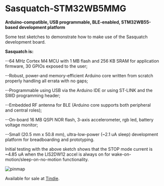 # Sasquatch-STM32WB5MMG
**Arduino-compatible, USB programmable, BLE-enabled, STM32WB55-based development platform**

Some test sketches to demonstrate how to make use of the Sasquatch development board.

**Sasquatch is:**

--64 MHz Cortex M4 MCU with 1 MB flash and 256 KB SRAM for application firmware, 30 GPIOs exposed to the user;

--Robust, power-and memory-efficient Arduino core written from scratch properly handling all errata with no gaps;

--Programmable using USB via the Arduino IDE or using ST-LINK and the SWD programming header;

--Embedded RF antenna for BLE (Arduino core supports both peripheral and central roles);

--On-board 16 MB QSPI NOR flash, 3-axis accelerometer, rgb led, battery voltage monitor;

--Small (20.5 mm x 50.8 mm), ultra-low-power (~2.1 uA sleep) development platform for breadboarding and prototyping.

Initial testing with the above sketch shows that the STOP mode current is ~4.85 uA when the LIS2DW12 accel is always on for wake-on-motion/sleep-on-no-motion functionality.

![pinmap]( )

Available for sale at [Tindie](https://www.tindie.com/products/tleracorp/sasquatch-stm32wb5mmg-development-board/).
 
 
